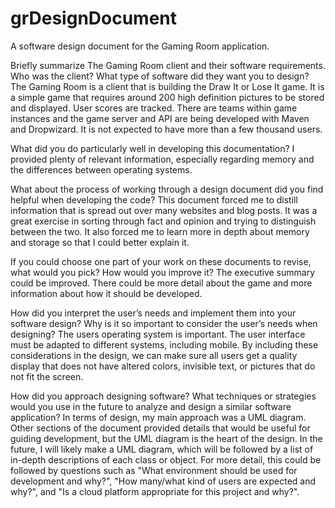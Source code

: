 # grDesignDocument
A software design document for the Gaming Room application.

Briefly summarize The Gaming Room client and their software requirements. Who was the client? What type of software did they want you to design?
    The Gaming Room is a client that is building the Draw It or Lose It game. It is a simple game that requires around 200 high definition pictures to be stored and displayed. User scores are tracked. There are teams within game instances and the game server and API are being developed with Maven and Dropwizard. It is not expected to have more than a few thousand users.

What did you do particularly well in developing this documentation?
    I provided plenty of relevant information, especially regarding memory and the differences between operating systems.

What about the process of working through a design document did you find helpful when developing the code?
    This document forced me to distill information that is spread out over many websites and blog posts. It was a great exercise in sorting through fact and opinion and trying to distinguish between the two. It also forced me to learn more in depth about memory and storage so that I could better explain it.

If you could choose one part of your work on these documents to revise, what would you pick? How would you improve it?
    The executive summary could be improved. There could be more detail about the game and more information about how it should be developed.

How did you interpret the user’s needs and implement them into your software design? Why is it so important to consider the user’s needs when designing?
    The users operating system is important. The user interface must be adapted to different systems, including mobile. By including these considerations in the design, we can make sure all users get a quality display that does not have altered colors, invisible text, or pictures that do not fit the screen.

How did you approach designing software? What techniques or strategies would you use in the future to analyze and design a similar software application?
    In terms of design, my main approach was a UML diagram. Other sections of the document provided details that would be useful for guiding development, but the UML diagram is the heart of the design. In the future, I will likely make a UML diagram, which will be followed by a list of in-depth descriptions of each class or object. For more detail, this could be followed by questions such as "What environment should be used for development and why?", "How many/what kind of users are expected and why?", and "Is a cloud platform appropriate for this project and why?". 
